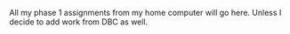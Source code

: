 All my phase 1 assignments from my home computer will go here. Unless I decide to add work from DBC as well.